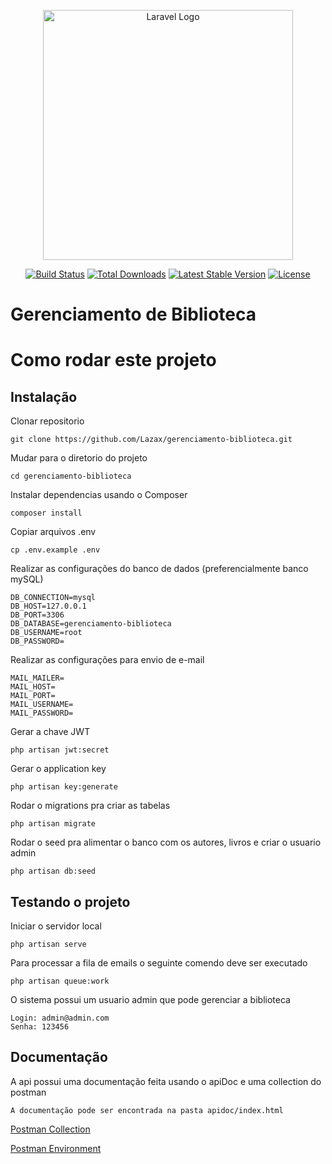 <p align="center"><a href="https://laravel.com" target="_blank"><img src="https://raw.githubusercontent.com/laravel/art/master/logo-lockup/5%20SVG/2%20CMYK/1%20Full%20Color/laravel-logolockup-cmyk-red.svg" width="400" alt="Laravel Logo"></a></p>

<p align="center">
<a href="https://github.com/laravel/framework/actions"><img src="https://github.com/laravel/framework/workflows/tests/badge.svg" alt="Build Status"></a>
<a href="https://packagist.org/packages/laravel/framework"><img src="https://img.shields.io/packagist/dt/laravel/framework" alt="Total Downloads"></a>
<a href="https://packagist.org/packages/laravel/framework"><img src="https://img.shields.io/packagist/v/laravel/framework" alt="Latest Stable Version"></a>
<a href="https://packagist.org/packages/laravel/framework"><img src="https://img.shields.io/packagist/l/laravel/framework" alt="License"></a>
</p>

# Gerenciamento de Biblioteca

# Como rodar este projeto

## Instalação

Clonar repositorio

    git clone https://github.com/Lazax/gerenciamento-biblioteca.git

Mudar para o diretorio do projeto

    cd gerenciamento-biblioteca

Instalar dependencias usando o Composer

    composer install

Copiar arquivos .env

    cp .env.example .env

Realizar as configurações do banco de dados (preferencialmente banco mySQL)

    DB_CONNECTION=mysql
    DB_HOST=127.0.0.1
    DB_PORT=3306
    DB_DATABASE=gerenciamento-biblioteca
    DB_USERNAME=root
    DB_PASSWORD=

Realizar as configurações para envio de e-mail

    MAIL_MAILER=
    MAIL_HOST=
    MAIL_PORT=
    MAIL_USERNAME=
    MAIL_PASSWORD=

Gerar a chave JWT

    php artisan jwt:secret

Gerar o application key

    php artisan key:generate

Rodar o migrations pra criar as tabelas

    php artisan migrate

Rodar o seed pra alimentar o banco com os autores, livros e criar o usuario admin

    php artisan db:seed

## Testando o projeto

Iniciar o servidor local

    php artisan serve

Para processar a fila de emails o seguinte comendo deve ser executado

    php artisan queue:work

O sistema possui um usuario admin que pode gerenciar a biblioteca

    Login: admin@admin.com
    Senha: 123456

## Documentação

A api possui uma documentação feita usando o apiDoc e uma collection do postman

    A documentação pode ser encontrada na pasta apidoc/index.html

[Postman Collection](GerenciamentoBiblioteca.postman_collection.json)

[Postman Environment](GerenciarBiblioteca.postman_environment.json)
